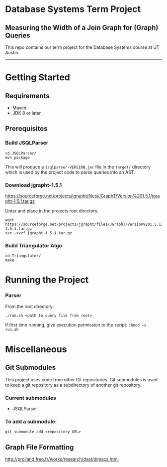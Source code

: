 
# Database Systems Term Project
## Measuring the Width of a Join Graph for (Graph) Queries 

This repo contains our term project for the Database Systems course at UT Austin.

---

# Getting Started

## Requirements
- Maven
- JDK 8 or later

## Prerequisites
### **Build JSQLParser**
```
cd JSQLParser/
mvn package
````

This will produce a `jsqlparser-VERSION.jar` file in the `target/` directory which is used by the project code to parse queries into an AST.


### **Download jgrapht-1.5.1**
https://sourceforge.net/projects/jgrapht/files/JGraphT/Version%201.5.1/jgrapht-1.5.1.tar.gz

Untar and place in the projects root directory.
```
wget https://sourceforge.net/projects/jgrapht/files/JGraphT/Version%201.5.1/jgrapht-1.5.1.tar.gz
tar -xvzf jgrapht-1.5.1.tar.gz
```

### **Build Triangulator Algo**
```
cd Triangulator/
make
```

# Running the Project
### **Parser**
From the root directory:
```
./run.sh <path to query file from root>
```

If first time running, give execution permission to the script:
`chmod +x run.sh`

# Miscellaneous
## Git Submodules
This project uses code from other Git repositories. Git submodules is used to keep a git repository as a subdirectory of another git repository. 

### Current submodules
- JSQLParser

### To add a submodule:
```
git submodule add <repository URL>
```

## Graph File Formatting
http://prolland.free.fr/works/research/dsat/dimacs.html